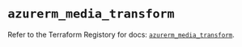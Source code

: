 # `azurerm_media_transform`

Refer to the Terraform Registory for docs: [`azurerm_media_transform`](https://registry.terraform.io/providers/hashicorp/azurerm/3.57.0/docs/resources/media_transform).
